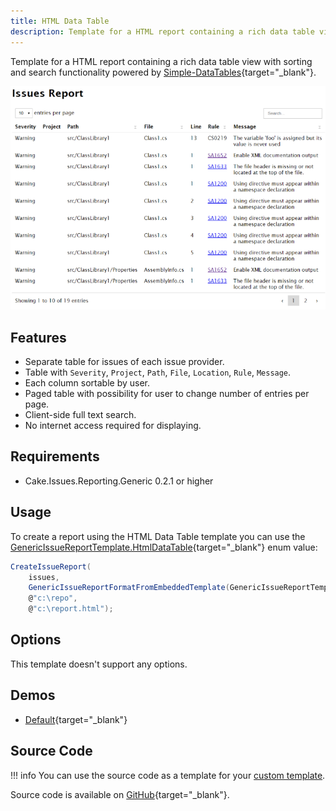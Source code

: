```yaml
---
title: HTML Data Table
description: Template for a HTML report containing a rich data table view with sorting and search functionality.
---
```


Template for a HTML report containing a rich data table view with sorting and search functionality powered by
[Simple-DataTables](https://github.com/fiduswriter/Simple-DataTables){target="_blank"}.

![HTML Data Table](htmldatatable01.png "HTML Data Table")

## Features

* Separate table for issues of each issue provider.
* Table with `Severity`, `Project`, `Path`, `File`, `Location`, `Rule`, `Message`.
* Each column sortable by user.
* Paged table with possibility for user to change number of entries per page.
* Client-side full text search.
* No internet access required for displaying.

## Requirements

* Cake.Issues.Reporting.Generic 0.2.1 or higher

## Usage

To create a report using the HTML Data Table template you can use the
[GenericIssueReportTemplate.HtmlDataTable](https://cakebuild.net/api/Cake.Issues.Reporting.Generic/GenericIssueReportTemplate/62ADE81F){target="_blank"}
enum value:

```csharp
CreateIssueReport(
    issues,
    GenericIssueReportFormatFromEmbeddedTemplate(GenericIssueReportTemplate.HtmlDataTable),
    @"c:\repo",
    @"c:\report.html");
```

## Options

This template doesn't support any options.

## Demos

* [Default](htmldatatable-demo-default.html){target="_blank"}

## Source Code

!!! info
    You can use the source code as a template for your [custom template].

Source code is available on [GitHub](https://github.com/cake-contrib/Cake.Issues.Reporting.Generic/blob/develop/src/Cake.Issues.Reporting.Generic/Templates/DataTable.cshtml){target="_blank"}.

[custom template]: ../examples/custom-template.md
